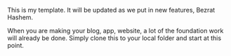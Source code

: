This is my template. It will be updated as we put in new features, Bezrat Hashem. 

When you are making your blog, app, website, a lot of the foundation work will already be done. 
Simply clone this to your local folder and start at this point. 
